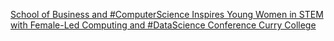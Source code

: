 [School of Business and #ComputerScience Inspires Young Women in STEM with Female-Led Computing and #DataScience Conference   Curry College](https://qi.tc/qi/113830)